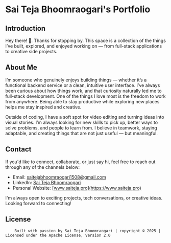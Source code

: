 # Sai Teja Bhoomraogari's Portfolio

## Introduction

Hey there! 👋. Thanks for stopping by. This space is a collection of the things I’ve built, explored, and enjoyed working on — from full-stack applications to creative side projects.

## About Me

I’m someone who genuinely enjoys building things — whether it’s a functional backend service or a clean, intuitive user interface. I’ve always been curious about how things work, and that curiosity naturally led me to full-stack development. One of the things I love most is the freedom to work from anywhere. Being able to stay productive while exploring new places helps me stay inspired and creative.

Outside of coding, I have a soft spot for video editing and turning ideas into visual stories. I’m always looking for new skills to pick up, better ways to solve problems, and people to learn from. I believe in teamwork, staying adaptable, and creating things that are not just useful — but meaningful.

## Contact

If you'd like to connect, collaborate, or just say hi, feel free to reach out through any of the channels below:

- Email: [saitejabhoomraogari1508@gmail.com](mailto:saitejabhoomraogari1508@gmail.com)
- LinkedIn: [Sai Teja Bhoomraogari](https://www.linkedin.com/in/saitejapro/)
- Personal Website: [www.saiteja.pro](https://www.saiteja.pro)

I'm always open to exciting projects, tech conversations, or creative ideas. Looking forward to connecting!

## License

```
    Built with passion by Sai Teja Bhoomraogari | copyright © 2025 | Licensed under the Apache License, Version 2.0
```

